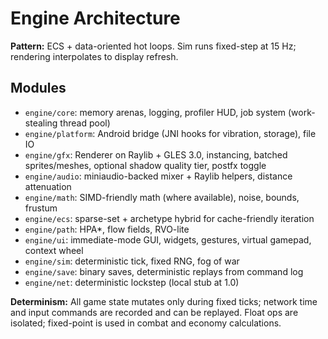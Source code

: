 # Engine Architecture

**Pattern:** ECS + data-oriented hot loops. Sim runs fixed-step at 15 Hz; rendering interpolates to display refresh.

## Modules

- `engine/core`: memory arenas, logging, profiler HUD, job system (work-stealing thread pool)
- `engine/platform`: Android bridge (JNI hooks for vibration, storage), file IO
- `engine/gfx`: Renderer on Raylib + GLES 3.0, instancing, batched sprites/meshes, optional shadow quality tier, postfx toggle
- `engine/audio`: miniaudio-backed mixer + Raylib helpers, distance attenuation
- `engine/math`: SIMD-friendly math (where available), noise, bounds, frustum
- `engine/ecs`: sparse-set + archetype hybrid for cache-friendly iteration
- `engine/path`: HPA*, flow fields, RVO-lite
- `engine/ui`: immediate-mode GUI, widgets, gestures, virtual gamepad, context wheel
- `engine/sim`: deterministic tick, fixed RNG, fog of war
- `engine/save`: binary saves, deterministic replays from command log
- `engine/net`: deterministic lockstep (local stub at 1.0)

**Determinism:** All game state mutates only during fixed ticks; network time and input commands are recorded and can be replayed. Float ops are isolated; fixed-point is used in combat and economy calculations.

